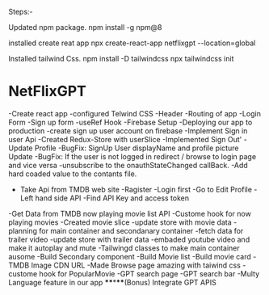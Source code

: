 Steps:-

Updated npm package.
npm install -g npm@8

installed create reat app
npx create-react-app netflixgpt --location=global

Installed tailwind Css.
npm install -D tailwindcss
npx tailwindcss init

# NetFlixGPT

-Create react app
-configured Telwind CSS
-Header
-Routing of app
-Login Form
-Sign up form
-useRef Hook
-Firebase Setup
-Deploying our app to production
-create sign up user account on firebase
-Implement Sign in user Api
-Created Redux-Store with userSlice
-Implemented Sign Out'
-Update Profile
-BugFix: SignUp User displayName and profile picture Update
-BugFix: If the user is not logged in redirect / browse to login page and vice versa
-unsubscribe to the onauthStateChanged callBack.
-Add hard coaded value to the contants file.

- Take Api from TMDB web site
  -Ragister
  -Login first
  -Go to Edit Profile
  -Left hand side API
  -Find API Key and access token

-Get Data from TMDB now playing movie list API
-Custome hook for now playing movies
-Created movie slice
-update store with movie data
-planning for main container and secondanary container
-fetch data for trailer video
-update store with trailer data
-embaded youtube video and make it autoplay and mute
-Tailwingd classes to make main container ausome
-Build Secondary component
-Build Movie list
-Build movie card
-TMDB Image CDN URL
-Made Browse page amazing with taiwind css
-custome hook for PopularMovie
-GPT search page
-GPT search bar
-Multy Language feature in our app **\*\***\***\*\***(Bonus)
Integrate GPT APIS
